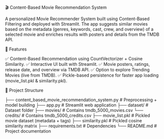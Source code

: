🎬 Content-Based Movie Recommendation System

A personalized Movie Recommender System built using Content-Based Filtering and deployed with Streamlit.
The app suggests similar movies based on the metadata (genres, keywords, cast, crew, and overview) of a selected movie and enriches results with posters and details from the TMDB API.

🚀 Features

✅ Content-Based Recommendation using CountVectorizer + Cosine Similarity.
✅ Interactive UI built with Streamlit.
✅ Movie posters, ratings, release date, and overview via TMDB API.
✅ Option to explore Trending Movies (live from TMDB).
✅ Pickle-based persistence for faster app loading (movie_list.pkl & similarity.pkl).

📂 Project Structure

├── content_based_movie_recommendation_system.py   # Preprocessing + model building
├── app.py                                         # Streamlit web application
├── dataset/                                       # Dataset folder
    ├── movies/                                    # Contains tmdb_5000_movies.csv
    └── credits/                                   # Contains tmdb_5000_credits.csv
├── movie_list.pkl                                 # Pickled movie dataset (metadata + tags)
├── similarity.pkl                                 # Pickled cosine similarity matrix
├── requirements.txt                               # Dependencies
└── README.md                                      # Project documentation





